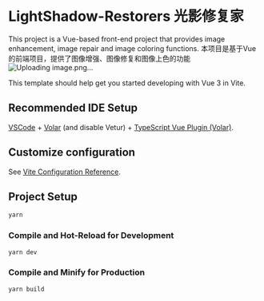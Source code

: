 # LightShadow-Restorers 光影修复家
This project is a Vue-based front-end project that provides image enhancement, image repair and image coloring functions.
本项目是基于Vue的前端项目，提供了图像增强、图像修复和图像上色的功能
![Uploading image.png…]()


This template should help get you started developing with Vue 3 in Vite.

## Recommended IDE Setup

[VSCode](https://code.visualstudio.com/) + [Volar](https://marketplace.visualstudio.com/items?itemName=Vue.volar) (and disable Vetur) + [TypeScript Vue Plugin (Volar)](https://marketplace.visualstudio.com/items?itemName=Vue.vscode-typescript-vue-plugin).

## Customize configuration

See [Vite Configuration Reference](https://vitejs.dev/config/).

## Project Setup

```sh
yarn
```

### Compile and Hot-Reload for Development

```sh
yarn dev
```

### Compile and Minify for Production

```sh
yarn build
```
